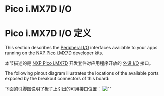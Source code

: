 # Pico i.MX7D I/O

# Pico i.MX7D I/O 定义

This section describes the [Peripheral I/O](https://developer.android.google.cn/things/sdk/pio/index.html) interfaces available to your apps running on the [NXP Pico i.MX7D](http://www.technexion.com/solutions/iot-development-platform/android-things/) developer kits.

本节描述的是 [NXP Pico i.MX7D](http://www.technexion.com/solutions/iot-development-platform/android-things/) 开发套件对应用程序开放的 [外设 I/O](https://developer.android.google.cn/things/sdk/pio/index.html) 接口。

The following pinout diagram illustrates the locations of the available ports exposed by the breakout connectors of this board:

下面的引脚图说明了板子上引出的可用接口位置：
![""](https://developer.android.google.cn/things/images/pinout-pico7.png)


